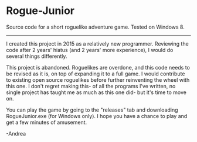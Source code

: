 # Rogue-Junior
Source code for a short roguelike adventure game. Tested on Windows 8.

**********************************************************************

I created this project in 2015 as a relatively new programmer. Reviewing the code after 2 years' hiatus (and 2 years' more experience), I would do several things differently.

This project is abandoned. Roguelikes are overdone, and this code needs to be revised as it is, on top of expanding it to a full game. I would contribute to existing open source roguelikes before further reinventing the wheel with this one. I don't regret making this- of all the programs I've written, no single project has taught me as much as this one did- but it's time to move on.

You can play the game by going to the "releases" tab and downloading RogueJunior.exe (for Windows only). I hope you have a chance to play and get a few minutes of amusement.

-Andrea
